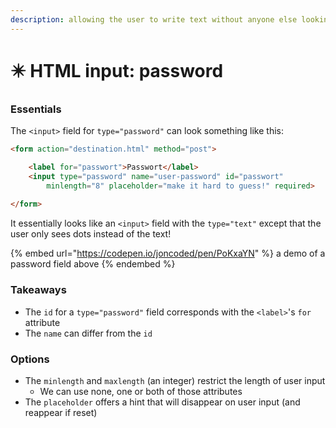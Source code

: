 ```yaml
---
description: allowing the user to write text without anyone else looking
---
```


# ✴️ HTML input: password

### Essentials

The `<input>` field for `type="password"` can look something like this:

```html
<form action="destination.html" method="post">

    <label for="passwort">Passwort</label>
    <input type="password" name="user-password" id="passwort" 
        minlength="8" placeholder="make it hard to guess!" required> 
    
</form>
```

It essentially looks like an `<input>` field with the `type="text"` except that the user only sees dots instead of the text!

{% embed url="https://codepen.io/joncoded/pen/PoKxaYN" %}
a demo of a password field above
{% endembed %}

### Takeaways

* The `id` for a `type="password"` field corresponds with the `<label>`'s `for` attribute
* The `name` can differ from the `id`

### Options

* The `minlength` and `maxlength` (an integer) restrict the length of user input
  * We can use none, one or both of those attributes
* The `placeholder` offers a hint that will disappear on user input (and reappear if reset)
